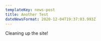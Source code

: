 ```yaml
---
templateKey: news-post
title: Another Test
dateNewsFormat: 2020-12-04T19:37:03.993Z
---
```

Cleaning up the site!